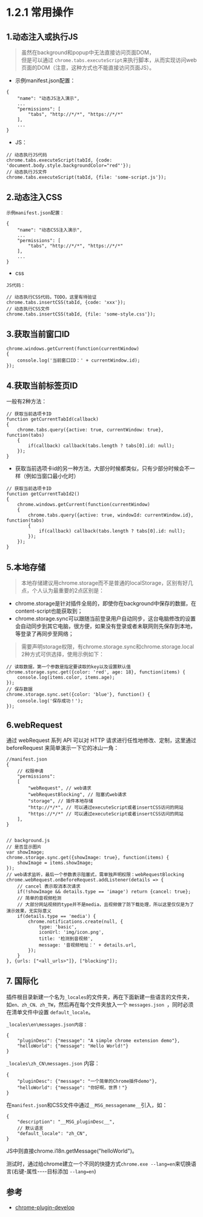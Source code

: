 # 1.2.1 常用操作

## 1.动态注入或执行JS

>虽然在background和popup中无法直接访问页面DOM，  
但是可以通过 `chrome.tabs.executeScript`来执行脚本，从而实现访问web页面的DOM（注意，这种方式也不能直接访问页面JS）。

- 示例manifest.json配置：

```
{
	"name": "动态JS注入演示",
	...
	"permissions": [
		"tabs", "http://*/*", "https://*/*"
	],
	...
}
```

- JS：

```
// 动态执行JS代码
chrome.tabs.executeScript(tabId, {code: 'document.body.style.backgroundColor="red"'});
// 动态执行JS文件
chrome.tabs.executeScript(tabId, {file: 'some-script.js'});
```


## 2.动态注入CSS

```
示例manifest.json配置：

{
	"name": "动态CSS注入演示",
	...
	"permissions": [
		"tabs", "http://*/*", "https://*/*"
	],
	...
}
```

- css

```
JS代码：

// 动态执行CSS代码，TODO，这里有待验证
chrome.tabs.insertCSS(tabId, {code: 'xxx'});
// 动态执行CSS文件
chrome.tabs.insertCSS(tabId, {file: 'some-style.css'});
```


## 3.获取当前窗口ID
```
chrome.windows.getCurrent(function(currentWindow)
{
	console.log('当前窗口ID：' + currentWindow.id);
});
```


## 4.获取当前标签页ID
一般有2种方法：

```
// 获取当前选项卡ID
function getCurrentTabId(callback)
{
	chrome.tabs.query({active: true, currentWindow: true}, function(tabs)
	{
		if(callback) callback(tabs.length ? tabs[0].id: null);
	});
}
```

- 获取当前选项卡id的另一种方法，大部分时候都类似，只有少部分时候会不一样（例如当窗口最小化时）

```
// 获取当前选项卡ID
function getCurrentTabId2()
{
	chrome.windows.getCurrent(function(currentWindow)
	{
		chrome.tabs.query({active: true, windowId: currentWindow.id}, function(tabs)
		{
			if(callback) callback(tabs.length ? tabs[0].id: null);
		});
	});
}
```


## 5.本地存储
>本地存储建议用chrome.storage而不是普通的localStorage，区别有好几点，个人认为最重要的2点区别是：

- chrome.storage是针对插件全局的，即使你在background中保存的数据，在content-script也能获取到；
- chrome.storage.sync可以跟随当前登录用户自动同步，这台电脑修改的设置会自动同步到其它电脑，很方便，如果没有登录或者未联网则先保存到本地，等登录了再同步至网络；

>需要声明storage权限，有chrome.storage.sync和chrome.storage.local 2种方式可供选择，使用示例如下：

```
// 读取数据，第一个参数是指定要读取的key以及设置默认值
chrome.storage.sync.get({color: 'red', age: 18}, function(items) {
	console.log(items.color, items.age);
});
// 保存数据
chrome.storage.sync.set({color: 'blue'}, function() {
	console.log('保存成功！');
});
```


## 6.webRequest

通过 webRequest 系列 API 可以对 HTTP 请求进行任性地修改、定制，这里通过 beforeRequest 来简单演示一下它的冰山一角：

```
//manifest.json
{
	// 权限申请
	"permissions":
	[
		"webRequest", // web请求
		"webRequestBlocking", // 阻塞式web请求
		"storage", // 插件本地存储
		"http://*/*", // 可以通过executeScript或者insertCSS访问的网站
		"https://*/*" // 可以通过executeScript或者insertCSS访问的网站
	],
}


// background.js
// 是否显示图片
var showImage;
chrome.storage.sync.get({showImage: true}, function(items) {
	showImage = items.showImage;
});
// web请求监听，最后一个参数表示阻塞式，需单独声明权限：webRequestBlocking
chrome.webRequest.onBeforeRequest.addListener(details => {
	// cancel 表示取消本次请求
	if(!showImage && details.type == 'image') return {cancel: true};
	// 简单的音视频检测
	// 大部分网站视频的type并不是media，且视频做了防下载处理，所以这里仅仅是为了演示效果，无实际意义
	if(details.type == 'media') {
		chrome.notifications.create(null, {
			type: 'basic',
			iconUrl: 'img/icon.png',
			title: '检测到音视频',
			message: '音视频地址：' + details.url,
		});
	}
}, {urls: ["<all_urls>"]}, ["blocking"]);
```


## 7. 国际化
插件根目录新建一个名为`_locales`的文件夹，再在下面新建一些语言的文件夹，如`en、zh_CN、zh_TW`，然后再在每个文件夹放入一个 `messages.json `，同时必须在清单文件中设置 `default_locale`。

```
_locales\en\messages.json内容：

{
	"pluginDesc": {"message": "A simple chrome extension demo"},
	"helloWorld": {"message": "Hello World!"}
}
```

`_locales\zh_CN\messages.json` 内容：

```
{
	"pluginDesc": {"message": "一个简单的Chrome插件demo"},
	"helloWorld": {"message": "你好啊，世界！"}
}
```

在`manifest.json`和CSS文件中通过`__MSG_messagename__`引入，如：

```
{
	"description": "__MSG_pluginDesc__",
	// 默认语言
	"default_locale": "zh_CN",
}
```
JS中则直接chrome.i18n.getMessage("helloWorld")。

测试时，通过给chrome建立一个不同的快捷方式`chrome.exe --lang=en`来切换语言(右键-属性----目标添加 `--lang=en`)

## 参考
- [chrome-plugin-develop](http://blog.haoji.me/chrome-plugin-develop.html#dong-tai-zhu-ru-huo-zhi-xing-JS)
